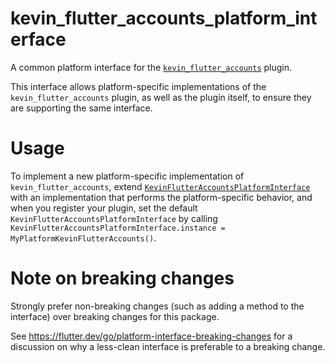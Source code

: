 # kevin_flutter_accounts_platform_interface

A common platform interface for the [`kevin_flutter_accounts`][1] plugin.

This interface allows platform-specific implementations of the `kevin_flutter_accounts`
plugin, as well as the plugin itself, to ensure they are supporting the
same interface.

# Usage

To implement a new platform-specific implementation of `kevin_flutter_accounts`, extend
[`KevinFlutterAccountsPlatformInterface`][2] with an implementation that performs the
platform-specific behavior, and when you register your plugin, set the default
`KevinFlutterAccountsPlatformInterface` by calling
`KevinFlutterAccountsPlatformInterface.instance = MyPlatformKevinFlutterAccounts()`.

# Note on breaking changes

Strongly prefer non-breaking changes (such as adding a method to the interface)
over breaking changes for this package.

See https://flutter.dev/go/platform-interface-breaking-changes for a discussion
on why a less-clean interface is preferable to a breaking change.

[1]: ../kevin_flutter_accounts
[2]: lib/src/kevin_flutter_accounts_platform_interface.dart

